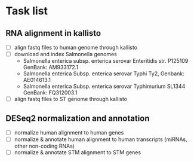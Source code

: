 # Task list
## RNA alignment in kallisto
- [ ] align fastq files to human genome through kallisto
- [ ] download and index Salmonella genomes
  - Salmonella enterica subsp. enterica serovar Enteritidis str. P125109 GenBank: AM933172.1
  - Salmonella enterica Subsp. enterica serovar Typhi Ty2, Genbank: AE014613.1
  - Salmonella enterica Subsp. enterica serovar Typhimurium SL1344 GenBank: FQ312003.1
- [ ] align fastq files to ST genome through kallisto

## DESeq2 normalization and annotation
- [ ] normalize human alignment to human genes 
- [ ] normalize & annotate human alignment to human transcripts (miRNAs, other non-coding RNAs)
- [ ] normalize & annotate STM alignment to STM genes

